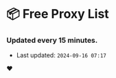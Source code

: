 # :package: Free Proxy List
### Updated every 15 minutes.

- Last updated: `2024-09-16 07:17`

:heart:
